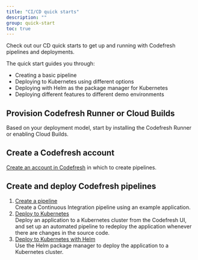```yaml
---
title: "CI/CD quick starts"
description: ""
group: quick-start
toc: true
---
```



Check out our CD quick starts to get up and running with Codefresh pipelines and deployments.  

The quick start guides you through:
* Creating a basic pipeline
* Deploying to Kubernetes using different options
* Deploying with Helm as the package manager for Kubernetes
* Deploying different features to different demo environments



## Provision Codefresh Runner or Cloud Builds
Based on your deployment model, start by installing the Codefresh Runner or enabling Cloud Builds.


## Create a Codefresh account
[Create an account in Codefresh]({{site.baseurl}}/docs/quick-start/create-codefresh-account/) in which to create pipelines.

## Create and deploy Codefresh pipelines

1. [Create a  pipeline]({{site.baseurl}}/docs/quick-start/ci-quick-start/create-ci-pipeline/)  
  Create a Continuous Integration pipeline using an example application.
1. [Deploy to Kubernetes]({{site.baseurl}}/docs/quick-start/ci-quick-start/deploy-to-kubernetes/)  
  Deploy an application to a Kubernetes cluster from the Codefresh UI, and set up an automated pipeline to redeploy the application whenever there are changes in the source code.
1. [Deploy to Kubernetes with Helm]({{site.baseurl}}/docs/quick-start/ci-quick-start/deploy-with-helm/)  
  Use the Helm package manager to deploy the application to a Kubernetes cluster.








